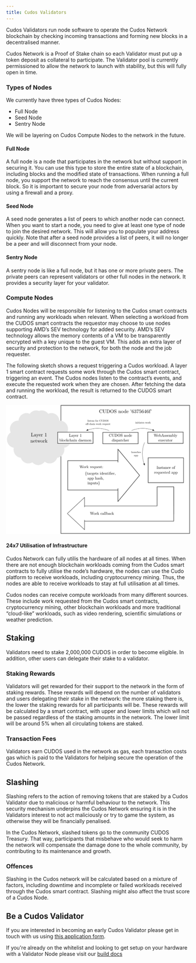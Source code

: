 ```yaml
---
title: Cudos Validators
---
```


Cudos Validators run node software to operate the Cudos Network blockchain by checking incoming transactions and forming new blocks in a decentralised manner.

Cudos Network is a Proof of Stake chain so each Validator must put up a token deposit as collateral to participate. The Validator pool is currently permissioned to allow the network to launch with stability, but this will fully open in time.

### Types of Nodes

We currently have three types of Cudos Nodes:

* Full Node
* Seed Node
* Sentry Node

We will be layering on Cudos Compute Nodes to the network in the future.

#### Full Node

A full node is a node that participates in the network but without support in securing it. You can use this type to store the entire state of a blockchain, including blocks and the modified state of transactions. When running a full node, you support the network to reach the consensus until the current block. So it is important to secure your node from adversarial actors by using a firewall and a proxy.

#### Seed Node

A seed node generates a list of peers to which another node can connect. When you want to start a node, you need to give at least one type of node to join the desired network. This will allow you to populate your address quickly. Note that after a seed node provides a list of peers, it will no longer be a peer and will disconnect from your node.

#### Sentry Node

A sentry node is like a full node, but it has one or more private peers. The private peers can represent validators or other full nodes in the network. It provides a security layer for your validator.

### Compute Nodes

Cudos Nodes will be responsible for listening to the Cudos smart contracts and running any workloads when relevant. When selecting a workload from the CUDOS smart contracts the requestor may choose to use nodes supporting AMD’s SEV technology for added security. AMD’s SEV technology allows the memory contents of a VM to be transparently encrypted with a key unique to the guest VM. This adds an extra layer of security and protection to the network, for both the node and the job requester.

The following sketch shows a request triggering a Cudos workload. A layer 1 smart contract requests some work through the Cudos smart contract, triggering an event. The Cudos nodes listen to the contract’s events, and execute the requested work when they are chosen. After fetching the data and running the workload, the result is returned to the CUDOS smart contract.

![CUDOS node diagram](./node-for-wiki.png)

#### 24x7 Utilisation of Infrastructure

Cudos Network can fully utilis the hardware of all nodes at all times. When there are not enough blockchain workloads coming from the Cudos smart contracts to fully utilise the node’s hardware, the nodes can use the Cudo platform to receive workloads, including cryptocurrency mining. Thus, the nodes are able to receive workloads to stay at full utilisation at all times.

Cudos nodes can receive compute workloads from many different sources. These include work requested from the Cudos smart contracts, cryptocurrency mining, other blockchain workloads and more traditional “cloud-like” workloads, such as video rendering, scientific simulations or weather prediction.

## Staking

Validators need to stake 2,000,000 CUDOS in order to become eligible. In addition, other users can delegate their stake to a validator.

### Staking Rewards

Validators will get rewarded for their support to the network in the form of staking rewards. These rewards will depend on the number of validators and users delegating their stake in the network: the more staking there is, the lower the staking rewards for all participants will be. These rewards will be calculated by a smart contract, with upper and lower limits which will not be passed regardless of the staking amounts in the network. The lower limit will be around 5% when all circulating tokens are staked.

### Transaction Fees

Validators earn CUDOS used in the network as gas, each transaction costs gas which is paid to the Validators for helping secure the operation of the Cudos Network.

## Slashing

Slashing refers to the action of removing tokens that are staked by a Cudos Validator due to malicious or harmful behaviour to the network. This security mechanism underpins the Cudos Network ensuring it is in the Validators interest to not act maliciously or try to game the system, as otherwise they will be financially penalised.

In the Cudos Network, slashed tokens go to the community CUDOS Treasury. That way, participants that misbehave who would seek to harm the network will compensate the damage done to the whole community, by contributing to its maintenance and growth.

### Offences

Slashing in the Cudos network will be calculated based on a mixture of factors, including downtime and incomplete or failed workloads received through the Cudos smart contract. Slashing might also affect the trust score of a Cudos Node.

## Be a Cudos Validator

If you are interested in becoming an early Cudos Validator please get in touch with us using [this application form](https://www.cudos.org/#contact-us).

If you're already on the whitelist and looking to get setup on your hardware with a Validator Node please visit our [build docs](/build/#how-to-run-a-cudos-validator-node)
